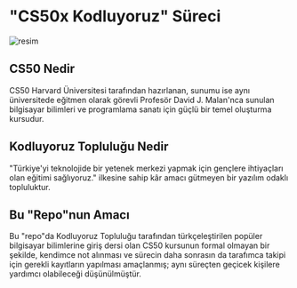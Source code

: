 # "CS50x Kodluyoruz" Süreci
![resim](https://i.hizliresim.com/sgvW55.png)
## CS50 Nedir
 CS50 Harvard Üniversitesi tarafından hazırlanan, sunumu ise aynı üniversitede eğitmen olarak görevli Profesör David J. Malan'nca sunulan bilgisayar bilimleri ve programlama sanatı için güçlü bir temel oluşturma kursudur.
## Kodluyoruz Topluluğu Nedir
 "Türkiye'yi teknolojide bir yetenek merkezi yapmak için gençlere ihtiyaçları olan eğitimi sağlıyoruz." ilkesine sahip kâr amacı gütmeyen bir yazılım odaklı  topluluktur.
 
## Bu "Repo"nun Amacı
Bu "repo"da Kodluyoruz Topluluğu tarafından türkçeleştirilen popüler bilgisayar bilimlerine giriş dersi olan CS50 kursunun formal olmayan bir şekilde, kendimce not alınması ve sürecin daha sonrasın da tarafımca takipi için gerekli kayıtların yapılması amaçlanmış; aynı süreçten geçicek kişilere yardımcı olabileceği düşünülmüştür.
